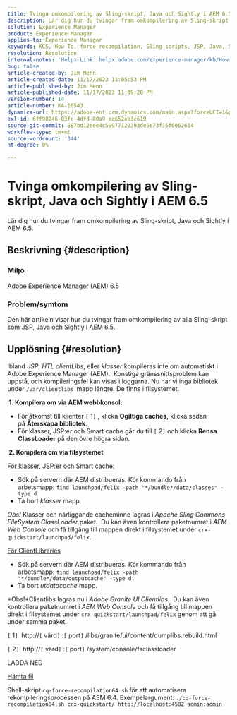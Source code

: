 ```yaml
---
title: Tvinga omkompilering av Sling-skript, Java och Sightly i AEM 6.5
description: Lär dig hur du tvingar fram omkompilering av Sling-skript, Java och Sightly i AEM 6.5.
solution: Experience Manager
product: Experience Manager
applies-to: Experience Manager
keywords: KCS, How To, force recompilation, Sling scripts, JSP, Java, Sightly, AEM 6.5, Adobe Experience Manager 6.5
resolution: Resolution
internal-notes: 'Helpx Link: helpx.adobe.com/experience-manager/kb/How-to-force-a-recompilation-of-all-Sling-scripts-jsps-java-sightly-on-AEM-6-4.html'
bug: false
article-created-by: Jim Menn
article-created-date: 11/17/2023 11:05:53 PM
article-published-by: Jim Menn
article-published-date: 11/17/2023 11:09:28 PM
version-number: 14
article-number: KA-16543
dynamics-url: https://adobe-ent.crm.dynamics.com/main.aspx?forceUCI=1&pagetype=entityrecord&etn=knowledgearticle&id=fd5783d8-9d85-ee11-8179-6045bd006268
exl-id: 6ff98246-03fc-4dfd-80a9-ea652ee3c619
source-git-commit: 587bd12eee4c59977122393de5e73f15f6062614
workflow-type: tm+mt
source-wordcount: '344'
ht-degree: 0%

---
```


# Tvinga omkompilering av Sling-skript, Java och Sightly i AEM 6.5


Lär dig hur du tvingar fram omkompilering av Sling-skript, Java och Sightly i AEM 6.5.

## Beskrivning {#description}


### <b>Miljö</b>

Adobe Experience Manager (AEM) 6.5



### <b>Problem/symtom</b>

Den här artikeln visar hur du tvingar fram omkompilering av alla Sling-skript som JSP, Java och Sightly i AEM 6.5.


## Upplösning {#resolution}


Ibland *JSP*, *HTL clientLibs*, eller *klasser* kompileras inte om automatiskt i Adobe Experience Manager (AEM).  Konstiga gränssnittsproblem kan uppstå, och kompileringsfel kan visas i loggarna. Nu har vi inga bibliotek under `/var/clientlibs `mapp längre. De finns i filsystemet.

<b> 1. Kompilera om via AEM webbkonsol:</b>

- För åtkomst till klienter `[` 1`]` , klicka <b>Ogiltiga caches,</b> klicka sedan på <b>Återskapa bibliotek</b>.
- För klasser, JSP:er och Smart cache går du till `[` 2`]`  och klicka <b>Rensa ClassLoader</b> på den övre högra sidan.


<b> 2. Kompilera om via filsystemet</b>

<u>För klasser, JSP:er och Smart cache:</u>

- Sök på servern där AEM distribueras. Kör kommando från arbetsmapp: `find launchpad/felix -path "*/bundle*/data/classes" -type d`
- Ta bort *klasser* mapp.


*Obs!* Klasser och närliggande cacheminne lagras i *Apache Sling Commons FileSystem ClassLoader* paket.  Du kan även kontrollera paketnumret i *AEM Web Console* och få tillgång till mappen direkt i filsystemet under `crx-quickstart/launchpad/felix`.



<u>För ClientLibraries</u>

- Sök på servern där AEM distribueras. Kör kommando från arbetsmapp: `find launchpad/felix -path "*/bundle*/data/outputcache" -type d.`
- Ta bort *utdatacache* mapp.


*Obs!*Clientlibs lagras nu i *Adobe Granite UI Clientlibs*.  Du kan även kontrollera paketnumret i *AEM Web Console* och få tillgång till mappen direkt i filsystemet under `crx-quickstart/launchpad/felix` genom att gå under samma paket.



`[` 1`]`  http://`[` värd`]` :`[` port`]` /libs/granite/ui/content/dumplibs.rebuild.html

`[` 2`]`  http://`[` värd`]` :`[` port`]` /system/console/fsclassloader



LADDA NED

[Hämta fil](https://helpx.adobe.com/content/dam/help/en/experience-manager/kb/How-to-force-a-recompilation-of-all-Sling-scripts-jsps-java-sightly-on-AEM-6-4/_jcr_content/main-pars/download_section/download-1/cq-force-recompilation64.zip "cq-force-recompilation64.zip")

Shell-skript `cq-force-recompilation64.sh` för att automatisera rekompileringsprocessen på AEM 6.4. Exempelargument: `./cq-force-recompilation64.sh crx-quickstart/ http://localhost:4502 admin:admin`
